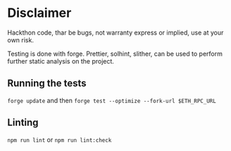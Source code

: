 # Disclaimer

Hackthon code, thar be bugs, not warranty express or implied, use at your own risk.

Testing is done with forge. Prettier, solhint, slither, can be used to perform further static analysis on the project.

## Running the tests

`forge update` and then `forge test --optimize --fork-url $ETH_RPC_URL`

## Linting

`npm run lint` or `npm run lint:check`
